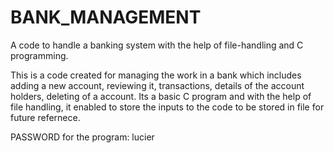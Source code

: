 # BANK_MANAGEMENT
A code to handle a banking system with the help of file-handling and C programming.


This is a code created for managing the work in a bank which includes adding a new account, reviewing it, transactions, details of the account holders, deleting of a account.
Its a basic C program and with the help of file handling, it enabled to store the inputs to the code to be stored in file for future refernece.



PASSWORD for the program: lucier
